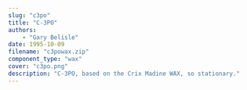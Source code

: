```yaml
---
slug: "c3po"
title: "C-3PO"
authors: 
    - "Gary Belisle"
date: 1995-10-09
filename: "c3powax.zip"
component_type: "wax"
cover: "c3po.png"
description: "C-3PO, based on the Crix Madine WAX, so stationary."
---
```

